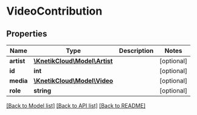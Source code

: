 # VideoContribution

## Properties
Name | Type | Description | Notes
------------ | ------------- | ------------- | -------------
**artist** | [**\KnetikCloud\Model\Artist**](Artist.md) |  | [optional] 
**id** | **int** |  | [optional] 
**media** | [**\KnetikCloud\Model\Video**](Video.md) |  | [optional] 
**role** | **string** |  | [optional] 

[[Back to Model list]](../README.md#documentation-for-models) [[Back to API list]](../README.md#documentation-for-api-endpoints) [[Back to README]](../README.md)


